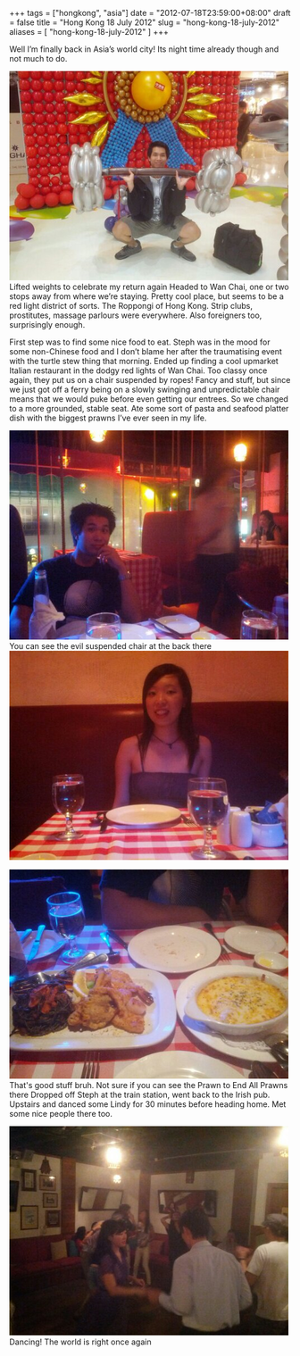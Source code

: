 +++
tags = ["hongkong", "asia"]
date = "2012-07-18T23:59:00+08:00"
draft = false
title = "Hong Kong 18 July 2012"
slug = "hong-kong-18-july-2012"
aliases = [
	"hong-kong-18-july-2012"
]
+++

Well I’m finally back in Asia’s world city! Its night time already though and not much to do.


![image](/images/2012/07/wpid-camerazoom-201207181705328931.jpg "CameraZOOM-20120718170532893.jpg")Lifted weights to celebrate my return again Headed to Wan Chai, one or two stops away from where we’re staying. Pretty cool place, but seems to be a red light district of sorts. The Roppongi of Hong Kong. Strip clubs, prostitutes, massage parlours were everywhere. Also foreigners too, surprisingly enough.

First step was to find some nice food to eat. Steph was in the mood for some non-Chinese food and I don’t blame her after the traumatising event with the turtle stew thing that morning. Ended up finding a cool upmarket Italian restaurant in the dodgy red lights of Wan Chai. Too classy once again, they put us on a chair suspended by ropes! Fancy and stuff, but since we just got off a ferry being on a slowly swinging and unpredictable chair means that we would puke before even getting our entrees. So we changed to a more grounded, stable seat. Ate some sort of pasta and seafood platter dish with the biggest prawns I’ve ever seen in my life.


![image](/images/2012/07/wpid-camerazoom-20120718215551203.jpg "CameraZOOM-20120718215551203.jpg")You can see the evil suspended chair at the back there 
![image](/images/2012/07/wpid-camerazoom-20120718215606025.jpg "CameraZOOM-20120718215606025.jpg")


![image](/images/2012/07/wpid-camerazoom-20120718221643593.jpg "CameraZOOM-20120718221643593.jpg")That's good stuff bruh. Not sure if you can see the Prawn to End All Prawns there Dropped off Steph at the train station, went back to the Irish pub. Upstairs and danced some Lindy for 30 minutes before heading home. Met some nice people there too.


![image](/images/2012/07/wpid-camerazoom-20120718225448658.jpg "CameraZOOM-20120718225448658.jpg")Dancing! The world is right once again 
